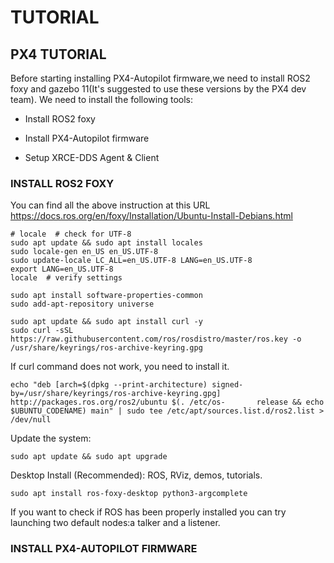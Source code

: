 # TUTORIAL
## PX4 TUTORIAL
Before starting installing PX4-Autopilot firmware,we need to install ROS2 foxy and gazebo 11(It's suggested to use these versions by the PX4 dev team).
We need to install the following tools:
- Install ROS2 foxy
* Install PX4-Autopilot firmware
+ Setup XRCE-DDS Agent & Client

### INSTALL ROS2 FOXY
  You can find all the above instruction at this URL https://docs.ros.org/en/foxy/Installation/Ubuntu-Install-Debians.html 
  ```
# locale  # check for UTF-8
  sudo apt update && sudo apt install locales
  sudo locale-gen en_US en_US.UTF-8
  sudo update-locale LC_ALL=en_US.UTF-8 LANG=en_US.UTF-8
  export LANG=en_US.UTF-8
  locale  # verify settings
  ```
  ```
  sudo apt install software-properties-common
  sudo add-apt-repository universe
  ```
  ```
  sudo apt update && sudo apt install curl -y
  sudo curl -sSL https://raw.githubusercontent.com/ros/rosdistro/master/ros.key -o /usr/share/keyrings/ros-archive-keyring.gpg
  ```
  If curl command does not work, you need to install it.
  ```
  echo "deb [arch=$(dpkg --print-architecture) signed-by=/usr/share/keyrings/ros-archive-keyring.gpg] http://packages.ros.org/ros2/ubuntu $(. /etc/os-       release && echo $UBUNTU_CODENAME) main" | sudo tee /etc/apt/sources.list.d/ros2.list > /dev/null
  ```
  Update the system:
  ```
  sudo apt update && sudo apt upgrade
  ```
  Desktop Install (Recommended): ROS, RViz, demos, tutorials.
  ```
  sudo apt install ros-foxy-desktop python3-argcomplete
  ```
  If you want to check if ROS has been properly installed you can try launching two default nodes:a talker and a listener.
  
  ### INSTALL PX4-AUTOPILOT FIRMWARE
  
